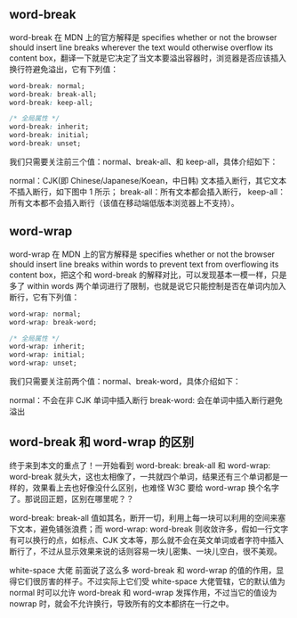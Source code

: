 ## word-break
word-break 在 MDN 上的官方解释是 specifies whether or not the browser should insert line breaks wherever the text would otherwise overflow its content box，翻译一下就是它决定了当文本要溢出容器时，浏览器是否应该插入换行符避免溢出，它有下列值：

```css
word-break: normal;
word-break: break-all;
word-break: keep-all;

/* 全局属性 */
word-break: inherit;
word-break: initial;
word-break: unset;
```
我们只需要关注前三个值：normal、break-all、和 keep-all，具体介绍如下：

normal：CJK(即 Chinese/Japanese/Koean，中日韩) 文本插入断行，其它文本不插入断行，如下图中 1 所示；
break-all：所有文本都会插入断行，
keep-all：所有文本都不会插入断行（该值在移动端低版本浏览器上不支持）。

## word-wrap
word-wrap 在 MDN 上的官方解释是 specifies whether or not the browser should insert line breaks within words to prevent text from overflowing its content box，把这个和 word-break 的解释对比，可以发现基本一模一样，只是多了 within words 两个单词进行了限制，也就是说它只能控制是否在单词内加入断行，它有下列值：

```css
word-wrap: normal;
word-wrap: break-word;

/* 全局属性 */
word-wrap: inherit;
word-wrap: initial;
word-wrap: unset;
```
我们只需要关注前两个值：normal、break-word，具体介绍如下：

normal：不会在非 CJK 单词中插入断行
break-word: 会在单词中插入断行避免溢出

## word-break 和 word-wrap 的区别
终于来到本文的重点了！一开始看到 word-break: break-all 和 word-wrap: word-break 就头大，这也太相像了，一共就四个单词，结果还有三个单词都是一样的，效果看上去也好像没什么区别，也难怪 W3C 要给 word-wrap 换个名字了。那说回正题，区别在哪里呢？？

word-break: break-all 值如其名，断开一切，利用上每一块可以利用的空间来塞下文本，避免铺张浪费；而 word-wrap: word-break 则收敛许多，假如一行文字有可以换行的点，如标点、CJK 文本等，那么就不会在英文单词或者字符中插入断行了，不过从显示效果来说的话则容易一块儿密集、一块儿空白，很不美观。

white-space 大佬
前面说了这么多 word-break 和 word-wrap 的值的作用，显得它们很厉害的样子。不过实际上它们受 white-space 大佬管辖，它的默认值为 normal 时可以允许 word-break 和 word-wrap 发挥作用，不过当它的值设为 nowrap 时，就会不允许换行，导致所有的文本都挤在一行之中。
